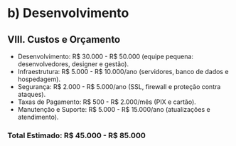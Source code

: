 # b\) Desenvolvimento

## VIII\. Custos e Orçamento

- Desenvolvimento: R$ 30.000 - R$ 50.000 (equipe pequena: desenvolvedores, designer e gestão).
- Infraestrutura: R$ 5.000 - R$ 10.000/ano (servidores, banco de dados e hospedagem).
- Segurança: R$ 2.000 - R$ 5.000/ano (SSL, firewall e proteção contra ataques).
- Taxas de Pagamento: R$ 500 - R$ 2.000/mês (PIX e cartão).
- Manutenção e Suporte: R$ 5.000 - R$ 15.000/ano (atualizações e atendimento).

### Total Estimado: R$ 45.000 - R$ 85.000
